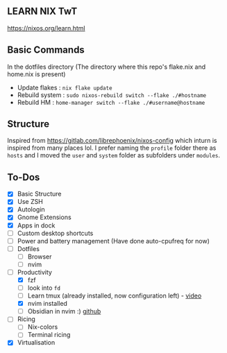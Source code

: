 ## LEARN NIX TwT
https://nixos.org/learn.html

## Basic Commands
In the dotfiles directory (The directory where this repo's flake.nix and home.nix is present)
- Update flakes : `nix flake update`
- Rebuild system : `sudo nixos-rebuild switch --flake ./#hostname`
- Rebuild HM : `home-manager switch --flake ./#username@hostname`

## Structure
Inspired from https://gitlab.com/librephoenix/nixos-config which inturn is inspired from many places lol.
I prefer naming the `profile` folder there as `hosts` and I moved the `user` and `system` folder as subfolders under `modules`.

## To-Dos
- [x] Basic Structure
- [x] Use ZSH
- [x] Autologin
- [x] Gnome Extensions
- [x] Apps in dock
- [ ] Custom desktop shortcuts
- [ ] Power and battery management (Have done auto-cpufreq for now)
- [ ] Dotfiles
  - [ ] Browser
  - [ ] nvim
- [ ] Productivity
  - [x] fzf
  - [ ] look into `fd`
  - [ ] Learn tmux (already installed, now configuration left) - [video](https://www.youtube.com/watch?v=GH3kpsbbERo)
  - [x] nvim installed
  - [ ] Obsidian in nvim :) [github](https://github.com/epwalsh/obsidian.nvim)
- [ ] Ricing
  - [ ] Nix-colors
  - [ ] Terminal ricing
- [x] Virtualisation
